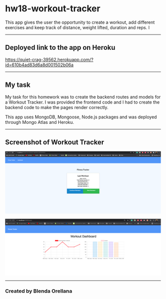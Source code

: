 # hw18-workout-tracker

This app gives the user the opportunity to create a workout, add different exercises and keep track of distance, weight lifted, duration and reps. I

---

## Deployed link to the app on Heroku

https://quiet-crag-39562.herokuapp.com/?id=610b4ad83d6a8d001502b06a

---

## My task

My task for this homework was to create the backend routes and models for a Workout Tracker. I was provided the frontend code and I had to create the backend code to make the pages render correctly. 

This app uses MongoDB, Mongoose, Node.js packages and was deployed through Mongo Atlas and Heroku. 

---
## Screenshot of Workout Tracker

![Workout Tracker](workout-tracker-screenshot.jpg)


![Workout Tracker](workout-tracker-screenshot1.jpg)

---
### Created by Blenda Orellana